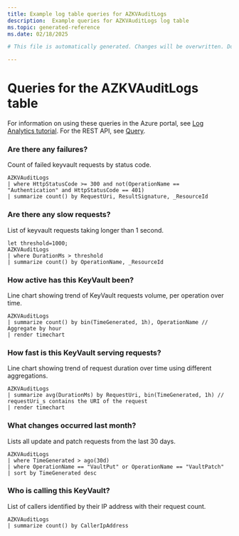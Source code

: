 ```yaml
---
title: Example log table queries for AZKVAuditLogs
description:  Example queries for AZKVAuditLogs log table
ms.topic: generated-reference
ms.date: 02/18/2025

# This file is automatically generated. Changes will be overwritten. Do not change this file directly. 

---
```


# Queries for the AZKVAuditLogs table

For information on using these queries in the Azure portal, see [Log Analytics tutorial](/azure/azure-monitor/logs/log-analytics-tutorial). For the REST API, see [Query](/rest/api/loganalytics/query).


### Are there any failures?  


Count of failed keyvault requests by status code.  

```query
AZKVAuditLogs
| where HttpStatusCode >= 300 and not(OperationName == "Authentication" and HttpStatusCode == 401)
| summarize count() by RequestUri, ResultSignature, _ResourceId
```



### Are there any slow requests?  


List of keyvault requests taking longer than 1 second.  

```query
let threshold=1000;
AZKVAuditLogs
| where DurationMs > threshold
| summarize count() by OperationName, _ResourceId

```



### How active has this KeyVault been?  


Line chart showing trend of KeyVault requests volume, per operation over time.  

```query
AZKVAuditLogs
| summarize count() by bin(TimeGenerated, 1h), OperationName // Aggregate by hour
| render timechart

```



### How fast is this KeyVault serving requests?  


Line chart showing trend of request duration over time using different aggregations.  

```query
AZKVAuditLogs
| summarize avg(DurationMs) by RequestUri, bin(TimeGenerated, 1h) // requestUri_s contains the URI of the request
| render timechart

```



### What changes occurred last month?  


Lists all update and patch requests from the last 30 days.  

```query
AZKVAuditLogs
| where TimeGenerated > ago(30d)
| where OperationName == "VaultPut" or OperationName == "VaultPatch"
| sort by TimeGenerated desc

```



### Who is calling this KeyVault?  


List of callers identified by their IP address with their request count.  

```query
AZKVAuditLogs
| summarize count() by CallerIpAddress

```

